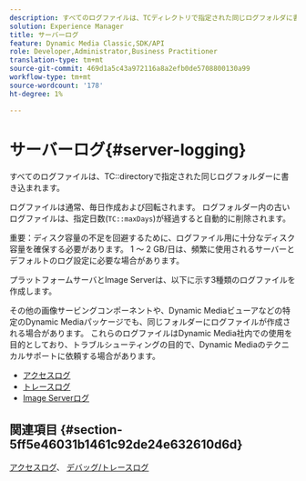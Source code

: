 ```yaml
---
description: すべてのログファイルは、TCディレクトリで指定された同じログフォルダに書き込まれます。
solution: Experience Manager
title: サーバーログ
feature: Dynamic Media Classic,SDK/API
role: Developer,Administrator,Business Practitioner
translation-type: tm+mt
source-git-commit: 469d1a5c43a972116a8a2efb0de5708800130a99
workflow-type: tm+mt
source-wordcount: '178'
ht-degree: 1%

---
```



# サーバーログ{#server-logging}

すべてのログファイルは、TC::directoryで指定された同じログフォルダーに書き込まれます。

ログファイルは通常、毎日作成および回転されます。 ログフォルダー内の古いログファイルは、指定日数(`TC::maxDays`)が経過すると自動的に削除されます。

重要：ディスク容量の不足を回避するために、ログファイル用に十分なディスク容量を確保する必要があります。 1 ～ 2 GB/日は、頻繁に使用されるサーバーとデフォルトのログ設定に必要な場合があります。

プラットフォームサーバとImage Serverは、以下に示す3種類のログファイルを作成します。

その他の画像サービングコンポーネントや、Dynamic Mediaビューアなどの特定のDynamic Mediaパッケージでも、同じフォルダーにログファイルが作成される場合があります。 これらのログファイルはDynamic Media社内での使用を目的としており、トラブルシューティングの目的で、Dynamic Mediaのテクニカルサポートに依頼する場合があります。

* [アクセスログ](c-access-log.md)
* [トレースログ](c-trace-log.md)
* [Image Serverログ](c-image-server-log.md)

## 関連項目 {#section-5ff5e46031b1461c92de24e632610d6d}

[アクセスログ](../../../../is-api/image-serving-api-ref/c-configuration-and-administration/c-server-settings/r-access-logging.md#reference-5d175921c12a48a6be7f722517615d0f)、 [デバッグ/トレースログ](../../../../is-api/image-serving-api-ref/c-configuration-and-administration/c-server-settings/r-debug-trace-logging.md#reference-4b372f81001849f5b495457da7af8e82)
